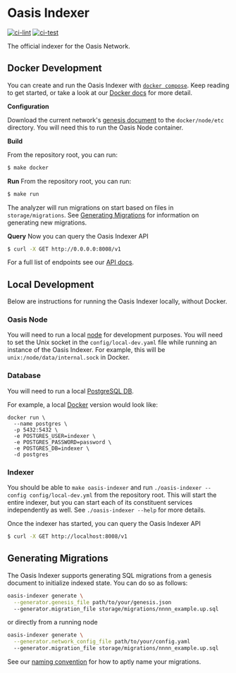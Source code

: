 # Oasis Indexer

[![ci-lint](https://github.com/oasislabs/oasis-indexer/actions/workflows/ci-lint.yaml/badge.svg)](https://github.com/oasislabs/oasis-indexer/actions/workflows/ci-lint.yaml)
[![ci-test](https://github.com/oasislabs/oasis-indexer/actions/workflows/ci-test.yaml/badge.svg)](https://github.com/oasislabs/oasis-indexer/actions/workflows/ci-test.yaml)

The official indexer for the Oasis Network.

## Docker Development

You can create and run the Oasis Indexer with [`docker compose`](https://docs.docker.com/compose/).
Keep reading to get started, or take a look at our [Docker docs](https://github.com/oasislabs/oasis-indexer/blob/main/docker/README.md) for more detail.

**Configuration**

Download the current network's [genesis document](https://docs.oasis.dev/oasis-core/consensus/genesis)
to the `docker/node/etc` directory. You will need this to run the Oasis Node container.

**Build**

From the repository root, you can run:
```sh
$ make docker
```

**Run**
From the repository root, you can run:
```sh
$ make run
```

The analyzer will run migrations on start based on files in `storage/migrations`.
See [Generating Migrations](#generating-migrations) for information on generating new migrations.

**Query**
Now you can query the Oasis Indexer API
```sh
$ curl -X GET http://0.0.0.0:8008/v1
```

For a full list of endpoints see our [API docs](https://github.com/oasislabs/oasis-indexer/blob/main/api/README.md).

## Local Development

Below are instructions for running the Oasis Indexer locally, without Docker.

### Oasis Node

You will need to run a local [node](https://docs.oasis.dev/general/run-a-node/set-up-your-node/run-non-validator) for development purposes.
You will need to set the Unix socket in the `config/local-dev.yaml` file while running an instance of the Oasis Indexer.
For example, this will be `unix:/node/data/internal.sock` in Docker.

### Database

You will need to run a local [PostgreSQL DB](https://www.postgresql.org/).

For example, a local [Docker](https://hub.docker.com/_/postgres) version would look like:
```
docker run \
  --name postgres \
  -p 5432:5432 \
  -e POSTGRES_USER=indexer \
  -e POSTGRES_PASSWORD=password \
  -e POSTGRES_DB=indexer \
  -d postgres
```

### Indexer

You should be able to `make oasis-indexer` and run `./oasis-indexer --config config/local-dev.yml` from the repository root.
This will start the entire indexer, but you can start each of its constituent services independently as well.
See `./oasis-indexer --help` for more details.

Once the indexer has started, you can query the Oasis Indexer API
```sh
$ curl -X GET http://localhost:8008/v1
```

## Generating Migrations

The Oasis Indexer supports generating SQL migrations from a genesis document to initialize indexed state.
You can do so as follows:

```sh
oasis-indexer generate \
  --generator.genesis_file path/to/your/genesis.json
  --generator.migration_file storage/migrations/nnnn_example.up.sql
```

or directly from a running node

```sh
oasis-indexer generate \
  --generator.network_config_file path/to/your/config.yaml
  --generator.migration_file storage/migrations/nnnn_example.up.sql
```

See our [naming convention](https://github.com/oasislabs/oasis-indexer/blob/main/storage/migrations/README.md#naming-convention) for how to aptly name your migrations.
